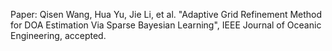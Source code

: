 Paper: Qisen Wang, Hua Yu, Jie Li, et al. "Adaptive Grid Refinement Method for DOA Estimation Via Sparse Bayesian Learning", IEEE Journal of Oceanic Engineering, accepted.
